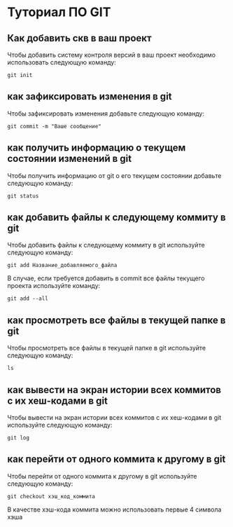 # Туториал ПО GIT

## Как добавить скв в ваш проект

Чтобы добавить систему контроля версий в ваш проект необходимо использовать следующую команду:

```
git init
```

## как зафиксировать изменения в git

Чтобы зафиксировать изменения добавьте следующую команду:

```
git commit -m "Ваше сообщение"
```

## как получить информацию о текущем состоянии изменений в git

Чтобы получить информацию от git о его текущем состоянии добавьте следующую команду:

```
git status
```

## как добавить файлы к следующему коммиту в git

Чтобы добавить файлы к следующему коммиту в git используйте следующую команду:

```
git add Название_добавляемого_файла
```
В случае, если требуется добавить в commit все файлы текущего проекта используйте команду: 

```
git add --all
```

## как просмотреть все файлы в текущей папке в git

Чтобы просмотреть все файлы в текущей папке в git используйте следующую команду:

```
ls
```
## как вывести на экран истории всех коммитов с их хеш-кодами в git

Чтобы вывести на экран истории всех коммитов с их хеш-кодами в git используйте следующую команду:

```
git log
```
## как перейти от одного коммита к другому в git

Чтобы перейти от одного коммита к другому в git используйте следующую команду:

```
git checkout хэш_код_коммита
```

В качестве хэш-кода коммита можно использовать первые 4 символа хэша



